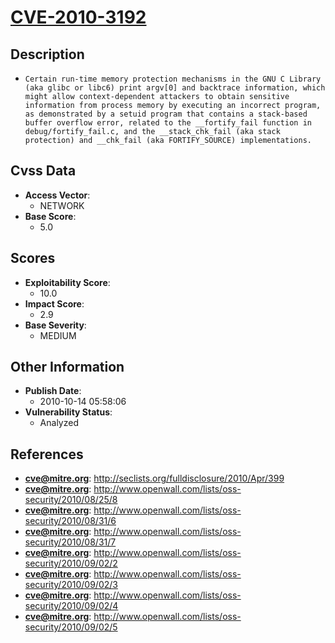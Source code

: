 
# [CVE-2010-3192](https://cve.mitre.org/cgi-bin/cvename.cgi?name=CVE-2010-3192)

## Description

- `Certain run-time memory protection mechanisms in the GNU C Library (aka glibc or libc6) print argv[0] and backtrace information, which might allow context-dependent attackers to obtain sensitive information from process memory by executing an incorrect program, as demonstrated by a setuid program that contains a stack-based buffer overflow error, related to the __fortify_fail function in debug/fortify_fail.c, and the __stack_chk_fail (aka stack protection) and __chk_fail (aka FORTIFY_SOURCE) implementations.`

## Cvss Data

- **Access Vector**:
  - NETWORK
- **Base Score**:
  - 5.0

## Scores

- **Exploitability Score**:
  - 10.0
- **Impact Score**:
  - 2.9
- **Base Severity**:
  - MEDIUM

## Other Information

- **Publish Date**:
  - 2010-10-14 05:58:06
- **Vulnerability Status**:
  - Analyzed

## References

- **cve@mitre.org**: http://seclists.org/fulldisclosure/2010/Apr/399
- **cve@mitre.org**: http://www.openwall.com/lists/oss-security/2010/08/25/8
- **cve@mitre.org**: http://www.openwall.com/lists/oss-security/2010/08/31/6
- **cve@mitre.org**: http://www.openwall.com/lists/oss-security/2010/08/31/7
- **cve@mitre.org**: http://www.openwall.com/lists/oss-security/2010/09/02/2
- **cve@mitre.org**: http://www.openwall.com/lists/oss-security/2010/09/02/3
- **cve@mitre.org**: http://www.openwall.com/lists/oss-security/2010/09/02/4
- **cve@mitre.org**: http://www.openwall.com/lists/oss-security/2010/09/02/5
